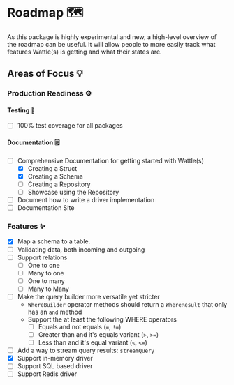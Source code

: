# Roadmap 🗺️

As this package is highly experimental and new, a high-level overview of the roadmap can be useful. It will allow people to more easily track what features Wattle(s) is getting and what their states are.

## Areas of Focus 💡

### Production Readiness ⚙️

#### Testing 🧪

- [ ] 100% test coverage for all packages

#### Documentation 🗒️

- [ ] Comprehensive Documentation for getting started with Wattle(s)
  - [x] Creating a Struct
  - [x] Creating a Schema
  - [ ] Creating a Repository
  - [ ] Showcase using the Repository
- [ ] Document how to write a driver implementation
- [ ] Documentation Site

### Features ✨

- [x] Map a schema to a table.
- [ ] Validating data, both incoming and outgoing
- [ ] Support relations
  - [ ] One to one
  - [ ] Many to one
  - [ ] One to many
  - [ ] Many to Many
- [ ] Make the query builder more versatile yet stricter
  - `WhereBuilder` operator methods should return a `WhereResult` that only has an `and` method
  - Support the at least the following WHERE operators
    - [ ] Equals and not equals (`=`, `!=`)
    - [ ] Greater than and it's equals variant (`>`, `>=`)
    - [ ] Less than and it's equal variant (`<`, `<=`)
- [ ] Add a way to stream query results: `streamQuery`
- [x] Support in-memory driver
- [ ] Support SQL based driver
- [ ] Support Redis driver